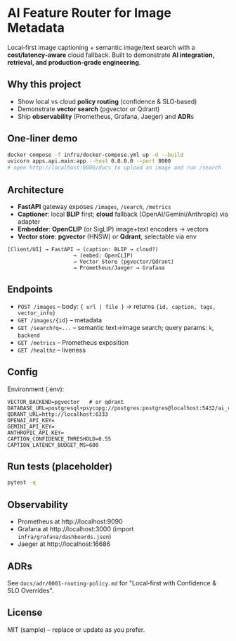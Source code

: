 # AI Feature Router for Image Metadata

Local‑first image captioning + semantic image/text search with a **cost/latency‑aware** cloud fallback. Built to demonstrate **AI integration, retrieval, and production‑grade engineering**.

## Why this project
- Show local vs cloud **policy routing** (confidence & SLO‑based)
- Demonstrate **vector search** (pgvector or Qdrant)
- Ship **observability** (Prometheus, Grafana, Jaeger) and **ADR**s

## One‑liner demo
```bash
docker compose -f infra/docker-compose.yml up -d --build
uvicorn apps.api.main:app --host 0.0.0.0 --port 8000
# open http://localhost:8000/docs to upload an image and run /search
```

## Architecture
- **FastAPI** gateway exposes `/images`, `/search`, `/metrics`
- **Captioner**: local **BLIP** first; **cloud** fallback (OpenAI/Gemini/Anthropic) via adapter
- **Embedder**: **OpenCLIP** (or SigLIP) image+text encoders → vectors
- **Vector store**: **pgvector** (HNSW) or **Qdrant**, selectable via env

```
[Client/UI] → FastAPI → (caption: BLIP → cloud?)
                     → (embed: OpenCLIP)
                     → Vector Store (pgvector/Qdrant)
                     → Prometheus/Jaeger → Grafana
```

## Endpoints
- `POST /images` – body: `{ url | file }` → returns `{id, caption, tags, vector_info}`
- `GET /images/{id}` – metadata
- `GET /search?q=...` – semantic text→image search; query params: `k`, `backend`
- `GET /metrics` – Prometheus exposition
- `GET /healthz` – liveness

## Config
Environment (.env):
```
VECTOR_BACKEND=pgvector   # or qdrant
DATABASE_URL=postgresql+psycopg://postgres:postgres@localhost:5432/ai_router
QDRANT_URL=http://localhost:6333
OPENAI_API_KEY=
GEMINI_API_KEY=
ANTHROPIC_API_KEY=
CAPTION_CONFIDENCE_THRESHOLD=0.55
CAPTION_LATENCY_BUDGET_MS=600
```

## Run tests (placeholder)
```bash
pytest -q
```

## Observability
- Prometheus at http://localhost:9090
- Grafana at http://localhost:3000 (import `infra/grafana/dashboards.json`)
- Jaeger at http://localhost:16686

## ADRs
See `docs/adr/0001-routing-policy.md` for "Local‑first with Confidence & SLO Overrides".

## License
MIT (sample) – replace or update as you prefer.
